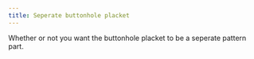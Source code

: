 ```yaml
---
title: Seperate buttonhole placket
---
```


Whether or not you want the buttonhole placket to be a seperate pattern part.
